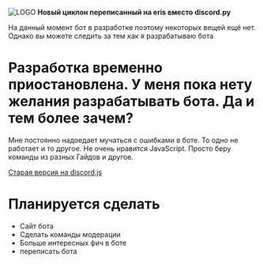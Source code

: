 ![LOGO](https://media.discordapp.net/attachments/882632227077357639/882658833095360512/20210901_191054.png)
**Новый циклон переписанный на eris вместо discord.py**
<p>На данный момент бот в разработке поэтому некоторых вещей ещё нет. Однако вы можете следить за тем как я разрабатываю бота</p>

<h1>Разработка временно приостановлена. У меня пока нету желания разрабатывать бота. Да и тем более зачем?</h1>
<p>Мне постоянно надоедает мучаться с ошибками в боте. То одно не работает и то другое. Не очень нравится JavaScript. Просто беру команды из разных Гайдов и другое.</p>
<a href="https://github.com/TRB-Exe/cyclone-reloaded/tree/djs-unused">Старая версия на discord.js</a>

# Планируется сделать
- Сайт бота
- Сделать команды модерации
- Больше интересных фич в боте
- переписать бота
